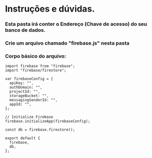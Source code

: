 # Instruções e dúvidas.

### Esta pasta irá conter o Endereço (Chave de acesso) do seu banco de dados.

### Crie um arquivo chamado "firebase.js" nesta pasta

### Corpo básico do arquivo:
```
import firebase from "firebase";
import "firebase/firestore";

var firebaseConfig = {
  apiKey: "",
  authDomain: "",
  projectId: "",
  storageBucket: "",
  messagingSenderId: "",
  appId: "",
};

// Initialize Firebase
firebase.initializeApp(firebaseConfig);

const db = firebase.firestore();

export default {
  firebase,
  db,
};
```
